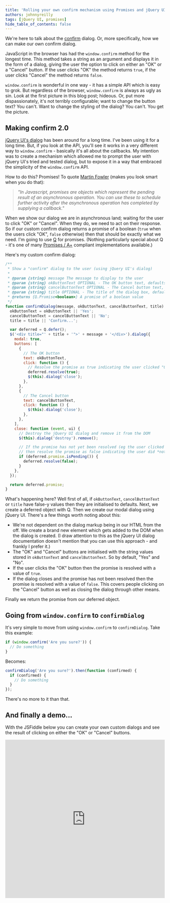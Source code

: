 ```yaml
---
title: 'Rolling your own confirm mechanism using Promises and jQuery UI'
authors: johnnyreilly
tags: [jQuery UI, promises]
hide_table_of_contents: false
---
```


We're here to talk about the [confirm](https://developer.mozilla.org/en-US/docs/Web/API/Window.confirm) dialog. Or, more specifically, how we can make our own confirm dialog.

<!--truncate-->

JavaScript in the browser has had the `window.confirm` method for the longest time. This method takes a string as an argument and displays it in the form of a dialog, giving the user the option to click on either an "OK" or a "Cancel" button. If the user clicks "OK" the method returns `true`, if the user clicks "Cancel" the method returns `false`.

`window.confirm` is wonderful in one way - it has a simple API which is easy to grok. But regardless of the browser, `window.confirm` is always as ugly as sin. Look at the first picture in this blog post; hideous. Or, put more dispassionately, it's not terribly configurable; want to change the button text? You can't. Want to change the styling of the dialog? You can't. You get the picture.

## Making confirm 2.0

[jQuery UI's dialog](http://jqueryui.com/dialog/#modal-confirmation) has been around for a long time. I've been using it for a long time. But, if you look at the API, you'll see it works in a very different way to `window.confirm` \- basically it's all about the callbacks. My intention was to create a mechanism which allowed me to prompt the user with jQuery UI's tried and tested dialog, but to expose it in a way that embraced the simplicity of the `window.confirm` API.

How to do this? Promises! To quote [Martin Fowler](http://martinfowler.com/bliki/JavascriptPromise.html) (makes you look smart when you do that):

> _"In Javascript, promises are objects which represent the pending result of an asynchronous operation. You can use these to schedule further activity after the asynchronous operation has completed by supplying a callback."_

When we show our dialog we are in asynchronous land; waiting for the user to click "OK" or "Cancel". When they do, we need to act on their response. So if our custom confirm dialog returns a promise of a boolean (`true` when the users click "OK", `false` otherwise) then that should be exactly what we need. I'm going to use [Q](https://github.com/kriskowal/q) for promises. (Nothing particularly special about Q - it's one of many [Promises / A+](https://github.com/promises-aplus/promises-spec/blob/master/implementations/index.md) compliant implementations available.)

Here's my custom confirm dialog:

```js
/**
 * Show a "confirm" dialog to the user (using jQuery UI's dialog)
 *
 * @param {string} message The message to display to the user
 * @param {string} okButtonText OPTIONAL - The OK button text, defaults to "Yes"
 * @param {string} cancelButtonText OPTIONAL - The Cancel button text, defaults to "No"
 * @param {string} title OPTIONAL - The title of the dialog box, defaults to "Confirm..."
 * @returns {Q.Promise<boolean>} A promise of a boolean value
 */
function confirmDialog(message, okButtonText, cancelButtonText, title) {
  okButtonText = okButtonText || 'Yes';
  cancelButtonText = cancelButtonText || 'No';
  title = title || 'Confirm...';

  var deferred = Q.defer();
  $('<div title="' + title + '">' + message + '</div>').dialog({
    modal: true,
    buttons: [
      {
        // The OK button
        text: okButtonText,
        click: function () {
          // Resolve the promise as true indicating the user clicked "OK"
          deferred.resolve(true);
          $(this).dialog('close');
        },
      },
      {
        // The Cancel button
        text: cancelButtonText,
        click: function () {
          $(this).dialog('close');
        },
      },
    ],
    close: function (event, ui) {
      // Destroy the jQuery UI dialog and remove it from the DOM
      $(this).dialog('destroy').remove();

      // If the promise has not yet been resolved (eg the user clicked the close icon)
      // then resolve the promise as false indicating the user did *not* click "OK"
      if (deferred.promise.isPending()) {
        deferred.resolve(false);
      }
    },
  });

  return deferred.promise;
}
```

What's happening here? Well first of all, if `okButtonText`, `cancelButtonText` or `title` have false-y values then they are initialised to defaults. Next, we create a deferred object with Q. Then we create our modal dialog using jQuery UI. There's a few things worth noting about this:

- We're not dependent on the dialog markup being in our HTML from the off. We create a brand new element which gets added to the DOM when the dialog is created. (I draw attention to this as the jQuery UI dialog documentation doesn't mention that you can use this approach - and frankly I prefer it.)
- The "OK" and "Cancel" buttons are initialised with the string values stored in `okButtonText` and `cancelButtonText`. So by default, "Yes" and "No".
- If the user clicks the "OK" button then the promise is resolved with a value of `true`.
- If the dialog closes and the promise has not been resolved then the promise is resolved with a value of `false`. This covers people clicking on the "Cancel" button as well as closing the dialog through other means.

Finally we return the promise from our deferred object.

## Going from `window.confirm` to `confirmDialog`

It's very simple to move from using `window.confirm` to `confirmDialog`. Take this example:

```js
if (window.confirm('Are you sure?')) {
  // Do something
}
```

Becomes:

```js
confirmDialog('Are you sure?').then(function (confirmed) {
  if (confirmed) {
    // Do something
  }
});
```

There's no more to it than that.

## And finally a demo...

With the JSFiddle below you can create your own custom dialogs and see the result of clicking on either the "OK" or "Cancel" buttons.

<iframe width="100%" height="500" src="https://jsfiddle.net/johnny_reilly/ARWL5/embedded/result,js,html,css" allowFullScreen="allowFullScreen" frameBorder="0"></iframe>

